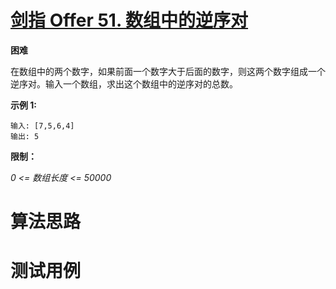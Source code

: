 # [剑指 Offer 51. 数组中的逆序对][cnTitle]

**困难**

在数组中的两个数字，如果前面一个数字大于后面的数字，则这两个数字组成一个逆序对。输入一个数组，求出这个数组中的逆序对的总数。



**示例 1:** 

```
输入: [7,5,6,4]
输出: 5
```



**限制：** 

 *0 <= 数组长度 <= 50000* 




# 算法思路

# 测试用例
```
```

[cnTitle]: https://leetcode-cn.com/problems/shu-zu-zhong-de-ni-xu-dui-lcof/
